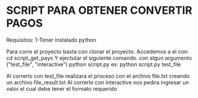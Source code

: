# SCRIPT PARA OBTENER CONVERTIR PAGOS

Requisitos:
    1-Tener instalado python

Para corre el proyecto basta con clonar el proyecto.
Accedemos a el con: cd script_get_pays
Y ejectutar el siguiente comando. con algun argumento ("test_file", "interactive")
python script.py <args>
ex: python script.py test_file

Al correrlo con test_file realizara el proceso con el archivo file.txt creando un archivo file_result.txt
Al correrlo con interactive nos pedira ingresar un valor el cual debe tener el formato requerido 

